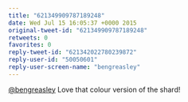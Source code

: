 ```yaml
---
title: "621349909787189248"
date: Wed Jul 15 16:05:37 +0000 2015
original-tweet-id: "621349909787189248"
retweets: 0
favorites: 0
reply-tweet-id: "621342022780239872"
reply-user-id: "50050601"
reply-user-screen-name: "bengreasley"
---
```

<a href="https://twitter.com/bengreasley">@bengreasley</a> Love that colour version of the shard!
